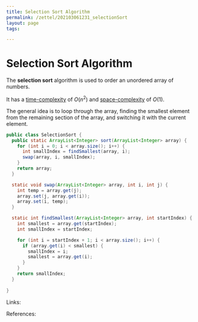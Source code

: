 ```yaml
---
title: Selection Sort Algorithm
permalink: /zettel/202103061231_selectionSort
layout: page
tags: 

---
```

# Selection Sort Algorithm

The **selection sort** algorithm is used to order an unordered array of numbers.

It has a [time-complexity](202103061211_timeComplexity) of $O(n^2)$ and [space-complexity](202103061215_spaceComplexity) of $O(1)$.

The general idea is to loop through the array, finding the smallest element from the remaining section of the array, and 
switching it with the current element.

```java
public class SelectionSort {
  public static ArrayList<Integer> sort(ArrayList<Integer> array) {
    for (int i = 0; i < array.size(); i++) {
      int smallIndex = findSmallest(array, i);
      swap(array, i, smallIndex);
    }
    return array;
  }

  static void swap(ArrayList<Integer> array, int i, int j) {
    int temp = array.get(j);
    array.set(j, array.get(i));
    array.set(i, temp);
  }

  static int findSmallest(ArrayList<Integer> array, int startIndex) {
    int smallest = array.get(startIndex);
    int smallIndex = startIndex;

    for (int i = startIndex + 1; i < array.size(); i++) {
      if (array.get(i) < smallest) {
        smallIndex = i;
        smallest = array.get(i);
      }
    }
    return smallIndex;
  }
  
}
```

Links: 

References: 

